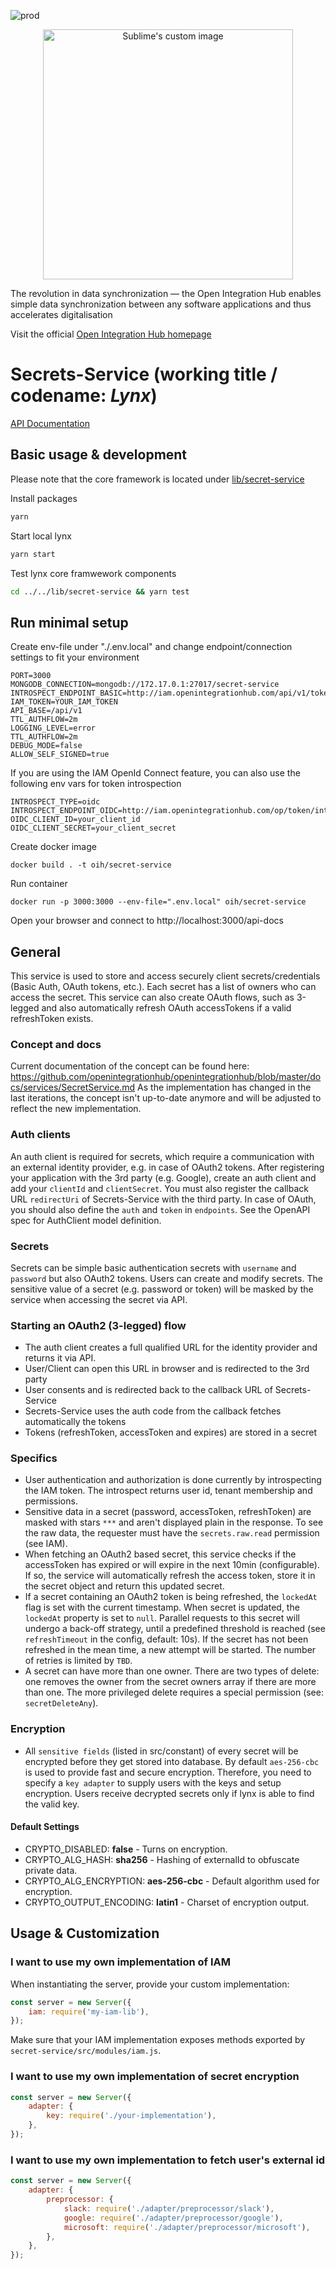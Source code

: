 ![prod](https://img.shields.io/badge/Status-Production-brightgreen.svg)

<p align="center">
  <img src="https://github.com/openintegrationhub/openintegrationhub/blob/master/Assets/medium-oih-einzeilig-zentriert.jpg" alt="Sublime's custom image" width="400"/>
</p>

The revolution in data synchronization — the Open Integration Hub enables simple data synchronization between any software applications and thus accelerates digitalisation

Visit the official [Open Integration Hub homepage](https://www.openintegrationhub.de/)

# Secrets-Service (working title / codename: *Lynx*)

[API Documentation](http://skm.openintegrationhub.com/api-docs/)

## Basic usage & development

Please note that the core framework is located under [lib/secret-service](../../lib/secret-service) 

Install packages

```zsh 
yarn
```

Start local lynx

```zsh 
yarn start
```

Test lynx core framwework components

```zsh 
cd ../../lib/secret-service && yarn test
```

## Run minimal setup

Create env-file under "./.env.local" and change endpoint/connection settings to fit your environment

```console
PORT=3000
MONGODB_CONNECTION=mongodb://172.17.0.1:27017/secret-service
INTROSPECT_ENDPOINT_BASIC=http://iam.openintegrationhub.com/api/v1/tokens/introspect
IAM_TOKEN=YOUR_IAM_TOKEN
API_BASE=/api/v1
TTL_AUTHFLOW=2m
LOGGING_LEVEL=error
TTL_AUTHFLOW=2m
DEBUG_MODE=false
ALLOW_SELF_SIGNED=true
```

If you are using the IAM OpenId Connect feature, you can also use the following env vars for token introspection

```console
INTROSPECT_TYPE=oidc
INTROSPECT_ENDPOINT_OIDC=http://iam.openintegrationhub.com/op/token/introspection
OIDC_CLIENT_ID=your_client_id
OIDC_CLIENT_SECRET=your_client_secret
```

Create docker image

```console
docker build . -t oih/secret-service
```

Run container

```console
docker run -p 3000:3000 --env-file=".env.local" oih/secret-service
```

Open your browser and connect to http://localhost:3000/api-docs

## General

This service is used to store and access securely client secrets/credentials (Basic Auth, OAuth tokens, etc.).
Each secret has a list of owners who can access the secret. This service can also create OAuth flows, such as 3-legged and also automatically refresh OAuth accessTokens if a valid refreshToken exists.

### Concept and docs

Current documentation of the concept can be found here: <https://github.com/openintegrationhub/openintegrationhub/blob/master/docs/services/SecretService.md>
As the implementation has changed in the last iterations, the concept isn't up-to-date anymore and will be adjusted to reflect the new implementation.

### Auth clients

An auth client is required for secrets, which require a communication with an external identity provider, e.g. in case of OAuth2 tokens.
After registering your application with the 3rd party (e.g. Google), create an auth client and add your `clientId` and `clientSecret`.
You must also register the callback URL `redirectUri` of Secrets-Service with the third party.
In case of OAuth, you should also define the `auth` and `token` in `endpoints`. See the OpenAPI spec for AuthClient model definition.

### Secrets

Secrets can be simple basic authentication secrets with `username` and `password` but also OAuth2 tokens.
Users can create and modify secrets. The sensitive value of a secret (e.g. password or token) will be masked by the service when accessing the secret via API.


### Starting an OAuth2 (3-legged) flow

* The auth client creates a full qualified URL for the identity provider and returns it via API.
* User/Client can open this URL in browser and is redirected to the 3rd party
* User consents and is redirected back to the callback URL of Secrets-Service
* Secrets-Service uses the auth code from the callback fetches automatically the tokens
* Tokens (refreshToken, accessToken and expires) are stored in a secret

### Specifics

* User authentication and authorization is done currently by introspecting the IAM token. The introspect returns user id, tenant membership and permissions.
* Sensitive data in a secret (password, accessToken, refreshToken) are masked with stars `***` and aren't displayed plain in the response. To see the raw data, the requester must have the `secrets.raw.read` permission (see IAM).
* When fetching an OAuth2 based secret, this service checks if the accessToken has expired or will expire in the next 10min (configurable). If so, the service will automatically refresh the access token, store it in the secret object and return this updated secret.
* If a secret containing an OAuth2 token is being refreshed, the `lockedAt` flag is set with the current timestamp. When secret is updated, the `lockedAt` property is set to `null`. Parallel requests to this secret will undergo a back-off strategy, until a predefined threshold is reached (see `refreshTimeout` in the config, default: 10s). If the secret has not been refreshed in the mean time, a new attempt will be started. The number of retries is limited by `TBD`.
* A secret can have more than one owner. There are two types of delete: one removes the owner from the secret owners array if there are more than one. The more privileged delete requires a special permission (see: `secretDeleteAny`). 

### Encryption

* All `sensitive fields` (listed in src/constant) of every secret will be encrypted before they get stored into database. By default `aes-256-cbc` is used to provide fast and secure encryption. Therefore, you need to specify a `key adapter` to supply users with the keys and setup encryption. Users receive decrypted secrets only if lynx is able to find the valid key.

#### Default Settings

* CRYPTO_DISABLED: __false__ - Turns on encryption.
* CRYPTO_ALG_HASH: __sha256__ - Hashing of externalId to obfuscate private data.
* CRYPTO_ALG_ENCRYPTION: __aes-256-cbc__ - Default algorithm used for encryption.
* CRYPTO_OUTPUT_ENCODING: __latin1__ - Charset of encryption output.

## Usage & Customization

### I want to use my own implementation of IAM

When instantiating the server, provide your custom implementation:

```javascript
const server = new Server({
    iam: require('my-iam-lib'),
});
```

Make sure that your IAM implementation exposes methods exported by `secret-service/src/modules/iam.js`.

### I want to use my own implementation of secret encryption

```javascript
const server = new Server({
    adapter: {
        key: require('./your-implementation'),
    },
});
```

### I want to use my own implementation to fetch user's external id

```javascript
const server = new Server({
    adapter: {
        preprocessor: {
            slack: require('./adapter/preprocessor/slack'),
            google: require('./adapter/preprocessor/google'),
            microsoft: require('./adapter/preprocessor/microsoft'),
        },
    },
});
```
